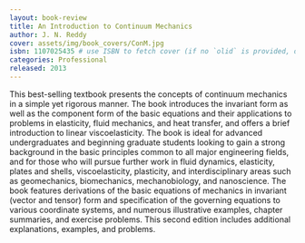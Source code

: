```yaml
---
layout: book-review
title: An Introduction to Continuum Mechanics
author: J. N. Reddy  
cover: assets/img/book_covers/ConM.jpg
isbn: 1107025435 # use ISBN to fetch cover (if no `olid` is provided, dashes are optional)
categories: Professional 
released: 2013
---
```


This best-selling textbook presents the concepts of continuum mechanics in a simple yet rigorous manner. The book introduces the invariant form as well as the component form of the basic equations and their applications to problems in elasticity, fluid mechanics, and heat transfer, and offers a brief introduction to linear viscoelasticity. The book is ideal for advanced undergraduates and beginning graduate students looking to gain a strong background in the basic principles common to all major engineering fields, and for those who will pursue further work in fluid dynamics, elasticity, plates and shells, viscoelasticity, plasticity, and interdisciplinary areas such as geomechanics, biomechanics, mechanobiology, and nanoscience. The book features derivations of the basic equations of mechanics in invariant (vector and tensor) form and specification of the governing equations to various coordinate systems, and numerous illustrative examples, chapter summaries, and exercise problems. This second edition includes additional explanations, examples, and problems.
